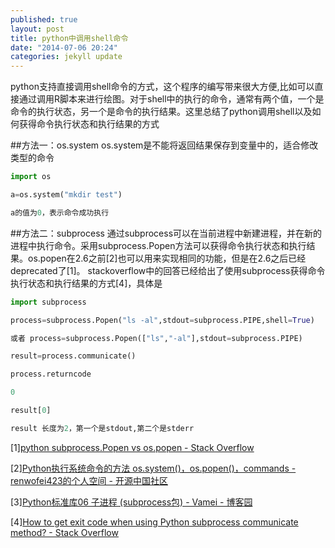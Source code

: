 ```yaml
---
published: true
layout: post
title: python中调用shell命令
date: "2014-07-06 20:24"
categories: jekyll update
---
```


python支持直接调用shell命令的方式，这个程序的编写带来很大方便,比如可以直接通过调用R脚本来进行绘图。对于shell中的执行的命令，通常有两个值，一个是命令的执行状态，另一个是命令的执行结果。这里总结了python调用shell以及如何获得命令执行状态和执行结果的方式

##方法一：os.system
os.system是不能将返回结果保存到变量中的，适合修改类型的命令

```python
import os

a=os.system("mkdir test")

a的值为0，表示命令成功执行
```

##方法二：subprocess
通过subprocess可以在当前进程中新建进程，并在新的进程中执行命令。采用subprocess.Popen方法可以获得命令执行状态和执行结果。os.popen在2.6之前[2]也可以用来实现相同的功能，但是在2.6之后已经deprecated了[1]。
stackoverflow中的回答已经给出了使用subprocess获得命令执行状态和执行结果的方式[4]，具体是

```python
import subprocess

process=subprocess.Popen("ls -al",stdout=subprocess.PIPE,shell=True)

或者 process=subprocess.Popen(["ls","-al"],stdout=subprocess.PIPE)

result=process.communicate()

process.returncode

0

result[0]

result 长度为2，第一个是stdout,第二个是stderr
```

[1][python subprocess.Popen vs os.popen - Stack Overflow](http://stackoverflow.com/questions/17916876/python-subprocess-popen-vs-os-popen)

[2][Python执行系统命令的方法 os.system()，os.popen()，commands - renwofei423的个人空间 - 开源中国社区](http://my.oschina.net/renwofei423/blog/17403)

[3][Python标准库06 子进程 (subprocess包) - Vamei - 博客园](http://www.cnblogs.com/vamei/archive/2012/09/23/2698014.html)

[4][How to get exit code when using Python subprocess communicate method? - Stack Overflow](http://stackoverflow.com/questions/5631624/how-to-get-exit-code-when-using-python-subprocess-communicate-method)